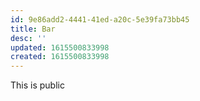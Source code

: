 ```yaml
---
id: 9e86add2-4441-41ed-a20c-5e39fa73bb45
title: Bar
desc: ''
updated: 1615500833998
created: 1615500833998
---
```


This is public